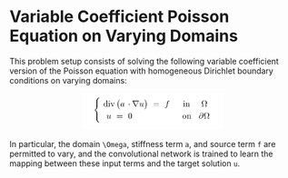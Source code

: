 # Variable Coefficient Poisson Equation on Varying Domains
This problem setup consists of solving the following variable coefficient version of the Poisson equation with homogeneous Dirichlet boundary conditions on varying domains:

<p align="center">
  <img width="250" src="../figures/Variable_Eq.png" style="margin: auto;">
</p>

In particular, the domain `\Omega`, stiffness term `a`, and source term `f` are permitted to vary, and the convolutional network is trained to learn the mapping between these input terms and the target solution `u`.


